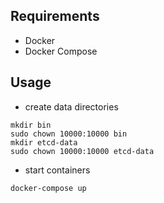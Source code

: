 ## Requirements
* Docker
* Docker Compose

## Usage

* create data directories
```console
mkdir bin
sudo chown 10000:10000 bin
mkdir etcd-data
sudo chown 10000:10000 etcd-data
```

* start containers
```console
docker-compose up
```

